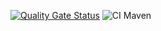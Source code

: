 [![Quality Gate Status](https://sonarcloud.io/api/project_badges/measure?project=leonxs2001_groupChat&metric=alert_status)](https://sonarcloud.io/summary/new_code?id=leonxs2001_groupChat)
![CI Maven](https://github.com/eineOrganisation/guessingAverage/actions/workflows/maven.yml/badge.svg)
